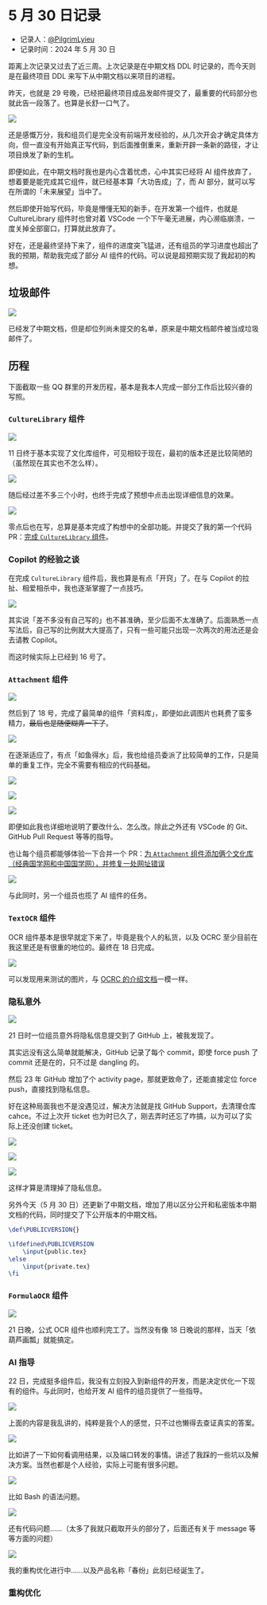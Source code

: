 # 5 月 30 日记录

- 记录人：[@PilgrimLyieu](https://github.com/pilgrimlyieu)
- 记录时间：2024 年 5 月 30 日

距离上次记录又过去了近三周。上次记录是在中期文档 DDL 时记录的，而今天则是在最终项目 DDL 来写下从中期文档以来项目的进程。

昨天，也就是 29 号晚，已经把最终项目成品发邮件提交了，最重要的代码部分也就此告一段落了。也算是长舒一口气了。

![](img/05-30_email.png)

还是感慨万分，我和组员们是完全没有前端开发经验的，从几次开会才确定具体方向，但一直没有开始真正写代码，到后面推倒重来，重新开辟一条新的路径，才让项目焕发了新的生机。

即便如此，在中期文档时我也是内心含着忧虑，心中其实已经将 AI 组件放弃了，想着要是能完成其它组件，就已经基本算「大功告成」了，而 AI 部分，就可以写在所谓的「未来展望」当中了。

然后即使开始写代码，毕竟是懵懂无知的新手，在开发第一个组件，也就是 CultureLibrary 组件时也曾对着 VSCode 一个下午毫无进展，内心濒临崩溃，一度关掉全部窗口，打算就此放弃了。

好在，还是最终坚持下来了，组件的进度突飞猛进，还有组员的学习进度也超出了我的预期，帮助我完成了部分 AI 组件的代码。可以说是超预期实现了我起初的构想。

## 垃圾邮件

![](img/05-30_spam.png)

已经发了中期文档，但是却位列尚未提交的名单，原来是中期文档邮件被当成垃圾邮件了。

## 历程

下面截取一些 QQ 群里的开发历程，基本是我本人完成一部分工作后比较兴奋的写照。

### `CultureLibrary` 组件

![](img/05-30_cl-1.png)

11 日终于基本实现了文化库组件，可见相较于现在，最初的版本还是比较简陋的（虽然现在其实也不怎么样）。

![](img/05-30_cl-2.png)

随后经过差不多三个小时，也终于完成了预想中点击出现详细信息的效果。

![](img/05-30_cl-3.png)

零点后也在写，总算是基本完成了构想中的全部功能。并提交了我的第一个代码 PR：[完成 `CultureLibrary` 组件](https://github.com/pilgrimlyieu/Bloomink/pull/14)。

### Copilot 的经验之谈

在完成 `CultureLibrary` 组件后，我也算是有点「开窍」了。在与 Copilot 的拉扯、相爱相杀中，我也逐渐掌握了一点技巧。

![](img/05-30_copilot.png)

其实说「差不多没有自己写的」也不甚准确，至少后面不太准确了。后面熟悉一点写法后，自己写的比例就大大提高了，只有一些可能只出现一次两次的用法还是会去请教 Copilot。

而这时候实际上已经到 16 号了。

### `Attachment` 组件

![](img/05-30_a-1.png)

然后到了 18 号，完成了最简单的组件「资料库」，即便如此调图片也耗费了蛮多精力，~~最后也是随便糊弄一下了~~。

![](img/05-30_a-2.png)

在逐渐适应了，有点「如鱼得水」后，我也给组员委派了比较简单的工作，只是简单的重复工作，完全不需要有相应的代码基础。

![](img/05-30_a-3.png)

![](img/05-30_a-4.png)

![](img/05-30_a-5.png)

即便如此我也详细地说明了要改什么、怎么改。除此之外还有 VSCode 的 Git、GitHub Pull Request 等等的指导。

也让每个组员都能够体验一下合并一个 PR：[为 `Attachment` 组件添加俩个文化库（经典国学网和中国国学网），并修复一处网址错误](https://github.com/pilgrimlyieu/Bloomink/pull/16)

![](img/05-30_ai-1.png)

与此同时，另一个组员也揽了 AI 组件的任务。

### `TextOCR` 组件

OCR 组件基本是很早就定下来了，毕竟是我个人的私货，以及 OCRC 至少目前在我这里还是有很重的地位的。最终在 18 日完成。

![](img/05-30_t-1.png)

可以发现用来测试的图片，与 [OCRC 的介绍文档](https://pilgrimlyieu.github.io/2023/09/ocrc/#百度-OCR)一模一样。

### 隐私意外

![](img/05-30_private.png)

21 日时一位组员意外将隐私信息提交到了 GitHub 上，被我发现了。

其实远没有这么简单就能解决，GitHub 记录了每个 commit，即使 force push 了 commit 还是在的，只不过是 dangling 的。

然后 23 年 GitHub 增加了个 activity page，那就更致命了，还能直接定位 force push，直接找到隐私信息。

好在这种局面我也不是没遇见过，解决方法就是找 GitHub Support，去清理仓库 cahce。不过上次开 ticket 也为时已久了，刚去弄时还忘了咋搞，以为可以了实际上还没创建 ticket。

![](img/05-30_ghs-1.png)

![](img/05-30_ghs-2.png)

![](img/05-30_ghs-3.png)

这样才算是清理掉了隐私信息。

另外今天（5 月 30 日）还更新了中期文档，增加了用以区分公开和私密版本中期文档的代码，同时提交了下公开版本的中期文档。

```tex
\def\PUBLICVERSION{}

\ifdefined\PUBLICVERSION
    \input{public.tex}
\else
    \input{private.tex}
\fi
```

### `FormulaOCR` 组件

![](img/05-30_f.png)

21 日晚，公式 OCR 组件也顺利完工了。当然没有像 18 日晚说的那样，当天「依葫芦画瓢」就能搞定。

### AI 指导

22 日，完成挺多组件后，我没有立刻投入到新组件的开发，而是决定优化一下现有的组件。与此同时，也给开发 AI 组件的组员提供了一些指导。

![](img/05-30_tch-1.png)

上面的内容是我乱讲的，纯粹是我个人的感觉，只不过也懒得去查证真实的答案。

![](img/05-30_tch-2.png)

比如讲了一下如何看调用结果，以及端口转发的事情。讲述了我踩的一些坑以及解决方案。当然也都是个人经验，实际上可能有很多问题。

![](img/05-30_tch-3.png)

比如 Bash 的语法问题。

![](img/05-30_tch-4.png)

还有代码问题……（太多了我就只截取开头的部分了，后面还有关于 message 等等方面的问题）

![](img/05-30_tch-5.png)

我的重构优化进行中……以及产品名称「春纷」此刻已经诞生了。

### 重构优化
